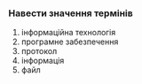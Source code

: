 ### Навести значення термінів

1. інформаційна технологія
1. програмне забезпечення
1. протокол
1. інформація
1. файл
